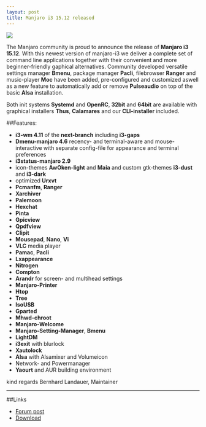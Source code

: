 ```yaml
---
layout: post
title: Manjaro i3 15.12 released
---
```


<img src="https://manjaro.github.io/images/manjaro-i3-15.12.jpg">

The Manjaro community is proud to announce the release of **Manjaro i3 15.12**.
With this newest version of manjaro-i3 we deliver a complete set of command line applications together with their convenient and more beginner-friendly gaphical alternatives.
Community developed versatile settings manager **Bmenu**, package manager **Pacli**, filebrowser **Ranger** and music-player **Moc** have been added, pre-configured and customized aswell as a new feature to automatically add or remove **Pulseaudio** on top of the basic **Alsa** installation.

Both init systems **Systemd** and **OpenRC**, **32bit** and **64bit** are available with
graphical installers **Thus**, **Calamares** and our **CLI-installer** included.

##Features:

* **i3-wm 4.11** of the **next-branch** including **i3-gaps** 
* **Dmenu-manjaro 4.6** recency- and terminal-aware and mouse-interactive with separate config-file for appearance and terminal preferences
* **i3status-manjaro 2.9**
* icon-themes **AwOken-light** and **Maia** and custom gtk-themes **i3-dust** and **i3-dark**
* optimized **Urxvt**
* **Pcmanfm**, **Ranger**
* **Xarchiver**
* **Palemoon**
* **Hexchat**
* **Pinta**
* **Gpicview**
* **Qpdfview**
* **Clipit**
* **Mousepad**, **Nano**, **Vi**
* **VLC** media player
* **Pamac**, **Pacli**
* **Lxappearance**
* **Nitrogen**
* **Compton**
* **Arandr** for screen- and multihead settings
* **Manjaro-Printer**
* **Htop**
* **Tree**
* **IsoUSB**
* **Gparted**
* **Mhwd-chroot**
* **Manjaro-Welcome**
* **Manjaro-Setting-Manager**, **Bmenu**
* **LightDM**
* **i3exit** with blurlock
* **Xautolock**
* **Alsa** with Alsamixer and Volumeicon
* Network- and Powermanager
* **Yaourt** and AUR building environment

kind regards
Bernhard Landauer, Maintainer

----

##Links

* [Forum post](https://forum.manjaro.org/index.php?topic=29585.msg245970)
* [Download](https://sourceforge.net/projects/manjarolinux/files/community/i3/2015.12/)
